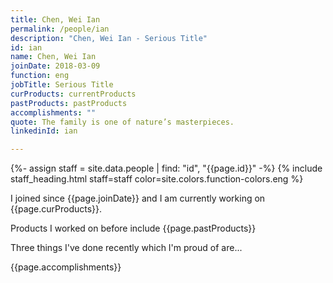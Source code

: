 ```yaml
---
title: Chen, Wei Ian
permalink: /people/ian
description: "Chen, Wei Ian - Serious Title"
id: ian
name: Chen, Wei Ian
joinDate: 2018-03-09
function: eng
jobTitle: Serious Title
curProducts: currentProducts
pastProducts: pastProducts
accomplishments: ""
quote: The family is one of nature’s masterpieces.
linkedinId: ian

---
```


{%- assign staff = site.data.people | find: "id", "{{page.id}}" -%}
{% include staff_heading.html staff=staff color=site.colors.function-colors.eng %}

<p>I joined since {{page.joinDate}} and I am currently working on {{page.curProducts}}.</p>

<p>Products I worked on before include {{page.pastProducts}}</p>

<p>Three things I've done recently which I'm proud of are...</p>
{{page.accomplishments}}
